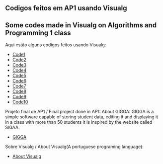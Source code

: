 ## Codigos feitos em AP1 usando Visualg 
## Some codes made in Visualg on Algorithms and Programming 1 class

Aqui estão alguns codigos feitos usando Visualg:

- [Code1](https://github.com/floro-neto/AP1/blob/main/Visualg1)
- [Code2](https://github.com/floro-neto/AP1/blob/main/Visualg2)
- [Code3](https://github.com/floro-neto/AP1/blob/main/Visualg3)
- [Code4](https://github.com/floro-neto/AP1/blob/main/Visualg4)
- [Code5](https://github.com/floro-neto/AP1/blob/main/Visualg5)
- [Code6](https://github.com/floro-neto/AP1/blob/main/Visualg6)
- [Code7](https://github.com/floro-neto/AP1/blob/main/Visualg7)
- [Code8](https://github.com/floro-neto/AP1/blob/main/Visualg8)
- [Code9](https://github.com/floro-neto/AP1/blob/main/Visualg9)
- [Code10](https://github.com/floro-neto/AP1/blob/main/Visualg10)

Projeto final de AP1 / Final project done in AP1:
About GIGGA: GIGGA is a simple software capable of storing student data, editing it and displaying it in a class with more than 50 students it is inspired by the website called SIGAA.

- [GIGGA](https://github.com/floro-neto/AP1/blob/main/GIGAA1.4.ALG)

Sobre Visualg / About Visualg(A portuguese programing language):

- [About Visualg](https://dicasdeprogramacao.com.br/download-visualg/)


